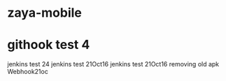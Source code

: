 # zaya-mobile
# githook test 4
jenkins test 24
jenkins test 21Oct16
jenkins test 21Oct16 removing old apk
Webhook21oc
